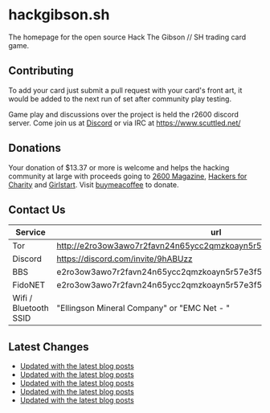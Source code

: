 # hackgibson.sh
The homepage for the open source Hack The Gibson // SH trading card game.


## Contributing

To add your card just submit a pull request with your card's front art, it would be added to the next run of set after community play testing.

Game play and discussions over the project is held the r2600 discord server. Come join us at [Discord](https://discord.com/invite/9hABUzz) or via IRC at https://www.scuttled.net/


## Donations

Your donation of $13.37 or more is welcome and helps the hacking community at large with proceeds going to [2600 Magazine](https://2600.com/), [Hackers for Charity](https://hackersforcharity.org) and [Girlstart](https://girlstart.org).  Visit [buymeacoffee](https://www.buymeacoffee.com/hackgibson.sh) to donate.


## Contact Us

Service | url
-|-
Tor | http://e2ro3ow3awo7r2favn24n65ycc2qmzkoayn5r57e3f56nvjwdcgg32ad.onion
Discord | https://discord.com/invite/9hABUzz
BBS | e2ro3ow3awo7r2favn24n65ycc2qmzkoayn5r57e3f56nvjwdcgg32ad.onion:23
FidoNET | e2ro3ow3awo7r2favn24n65ycc2qmzkoayn5r57e3f56nvjwdcgg32ad.onion:24554
Wifi / Bluetooth SSID | "Ellingson Mineral Company" or "EMC Net - <fidonet address>"

## Latest Changes
<!-- BLOG-POST-LIST:START -->
- [Updated with the latest blog posts](https://github.com/DFW2600/hackgibson.sh/commit/1415a1132ff6323f7f7117ecc6295cecd3163c7b)
- [Updated with the latest blog posts](https://github.com/DFW2600/hackgibson.sh/commit/2b47aa2454a8920361f9aec376e78df2a3ffe012)
- [Updated with the latest blog posts](https://github.com/DFW2600/hackgibson.sh/commit/aa03d631ed981cff244d5256c911048b52d171e1)
- [Updated with the latest blog posts](https://github.com/DFW2600/hackgibson.sh/commit/6daa55f13d8d8ab6797db2f3a0bf359fb326ee8c)
- [Updated with the latest blog posts](https://github.com/DFW2600/hackgibson.sh/commit/91e065b3291c7fa5762580642b41392d69df28fe)
<!-- BLOG-POST-LIST:END -->
